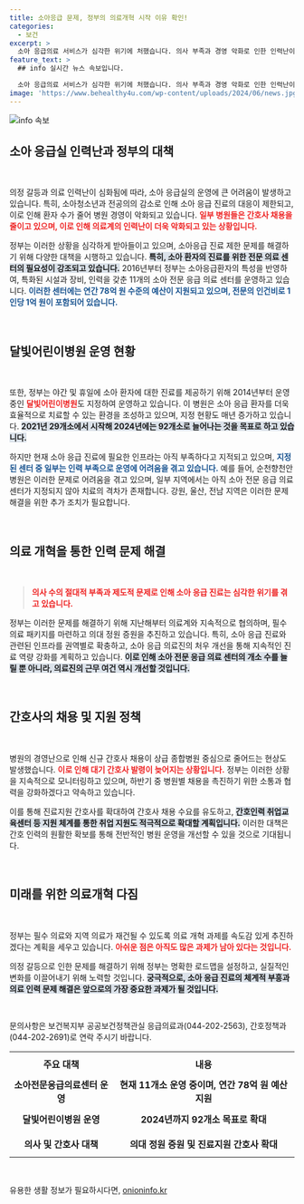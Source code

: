 ```yaml
---
title: 소아응급 문제, 정부의 의료개혁 시작 이유 확인!
categories:
  - 보건
excerpt: >
  소아 응급의료 서비스가 심각한 위기에 처했습니다. 의사 부족과 경영 악화로 인한 인력난이 갈수록 심화되며, 정부의 대책에도 불구하고 상황은 개선되지 않고 있습니다. 자세한 내용이 궁금하다면 클릭하세요!
feature_text: >
  ## info 실시간 뉴스 속보입니다.

  소아 응급의료 서비스가 심각한 위기에 처했습니다. 의사 부족과 경영 악화로 인한 인력난이 갈수록 심화되며, 정부의 대책에도 불구하고 상황은 개선되지 않고 있습니다. 자세한 내용이 궁금하다면 클릭하세요!
image: 'https://www.behealthy4u.com/wp-content/uploads/2024/06/news.jpg'
---
```


<p><img src="https://www.behealthy4u.com/wp-content/uploads/2024/06/news.jpg" alt="info 속보" /></p>

<h2 data-ke-size="size26">소아 응급실 인력난과 정부의 대책</h2>

<p data-ke-size="size16">&nbsp;</p>

<p>의정 갈등과 의료 인력난이 심화됨에 따라, 소아 응급실의 운영에 큰 어려움이 발생하고 있습니다. 특히, 소아청소년과 전공의의 감소로 인해 소아 응급 진료의 대응이 제한되고, 이로 인해 환자 수가 줄어 병원 경영이 악화되고 있습니다. <b><span style="color: #ee2323;">일부 병원들은 간호사 채용을 줄이고 있으며, 이로 인해 의료계의 인력난이 더욱 악화되고 있는 상황입니다.</span></b> </p>

<p>정부는 이러한 상황을 심각하게 받아들이고 있으며, 소아응급 진료 제한 문제를 해결하기 위해 다양한 대책을 시행하고 있습니다. <b><span style="background-color: #21538527;">특히, 소아 환자의 진료를 위한 전문 의료 센터의 필요성이 강조되고 있습니다.</span></b> 2016년부터 정부는 소아응급환자의 특성을 반영하여, 특화된 시설과 장비, 인력을 갖춘 11개의 소아 전문 응급 의료 센터를 운영하고 있습니다. <b><span style="color: #1a5490;">이러한 센터에는 연간 78억 원 수준의 예산이 지원되고 있으며, 전문의 인건비로 1인당 1억 원이 포함되어 있습니다.</span></b></p>

<p data-ke-size="size16">&nbsp;</p>

<h2 data-ke-size="size26">달빛어린이병원 운영 현황</h2>

<p data-ke-size="size16">&nbsp;</p>

<p>또한, 정부는 야간 및 휴일에 소아 환자에 대한 진료를 제공하기 위해 2014년부터 운영 중인 <b><span style="color: #ee2323;">달빛어린이병원</span></b>도 지정하여 운영하고 있습니다. 이 병원은 소아 응급 환자를 더욱 효율적으로 치료할 수 있는 환경을 조성하고 있으며, 지정 현황도 매년 증가하고 있습니다. <b><span style="background-color: #21538527;">2021년 29개소에서 시작해 2024년에는 92개소로 늘어나는 것을 목표로 하고 있습니다.</span></b></p>

<p>하지만 현재 소아 응급 진료에 필요한 인프라는 아직 부족하다고 지적되고 있으며, <b><span style="color: #1a5490;">지정된 센터 중 일부는 인력 부족으로 운영에 어려움을 겪고 있습니다.</span></b> 예를 들어, 순천향천안병원은 이러한 문제로 어려움을 겪고 있으며, 일부 지역에서는 아직 소아 전문 응급 의료 센터가 지정되지 않아 치료의 격차가 존재합니다. 강원, 울산, 전남 지역은 이러한 문제 해결을 위한 추가 조치가 필요합니다.</p>

<p data-ke-size="size16">&nbsp;</p>

<h2 data-ke-size="size26">의료 개혁을 통한 인력 문제 해결</h2>

<p data-ke-size="size16">&nbsp;</p>

<blockquote>
<b><span style="color: #ee2323;">의사 수의 절대적 부족과 제도적 문제로 인해 소아 응급 진료는 심각한 위기를 겪고 있습니다.</span></b>
</blockquote>

<p>정부는 이러한 문제를 해결하기 위해 지난해부터 의료계와 지속적으로 협의하며, 필수 의료 패키지를 마련하고 의대 정원 증원을 추진하고 있습니다. 특히, 소아 응급 진료와 관련된 인프라를 권역별로 확충하고, 소아 응급 의료진의 처우 개선을 통해 지속적인 진료 역량 강화를 계획하고 있습니다. <b><span style="background-color: #21538527;">이로 인해 소아 전문 응급 의료 센터의 개소 수를 늘릴 뿐 아니라, 의료진의 근무 여건 역시 개선할 것입니다.</span></b></p>

<p data-ke-size="size16">&nbsp;</p>

<h2 data-ke-size="size26">간호사의 채용 및 지원 정책</h2>

<p data-ke-size="size16">&nbsp;</p>

<p>병원의 경영난으로 인해 신규 간호사 채용이 상급 종합병원 중심으로 줄어드는 현상도 발생했습니다. <b><span style="color: #ee2323;">이로 인해 대기 간호사 발령이 늦어지는 상황입니다.</span></b> 정부는 이러한 상황을 지속적으로 모니터링하고 있으며, 하반기 중 병원별 채용을 촉진하기 위한 소통과 협력을 강화하겠다고 약속하고 있습니다. </p>

<p>이를 통해 진료지원 간호사를 확대하여 간호사 채용 수요를 유도하고, <b><span style="background-color: #21538527;">간호인력 취업교육센터 등 지원 체계를 통한 취업 지원도 적극적으로 확대할 계획입니다.</span></b> 이러한 대책은 간호 인력의 원활한 확보를 통해 전반적인 병원 운영을 개선할 수 있을 것으로 기대됩니다.</p>

<p data-ke-size="size16">&nbsp;</p>

<h2 data-ke-size="size26">미래를 위한 의료개혁 다짐</h2>

<p data-ke-size="size16">&nbsp;</p>

<p>정부는 필수 의료와 지역 의료가 재건될 수 있도록 의료 개혁 과제를 속도감 있게 추진하겠다는 계획을 세우고 있습니다. <b><span style="color: #ee2323;">아쉬운 점은 아직도 많은 과제가 남아 있다는 것입니다.</span></b> </p>

<p>의정 갈등으로 인한 문제를 해결하기 위해 정부는 명확한 로드맵을 설정하고, 실질적인 변화를 이끌어내기 위해 노력할 것입니다. <b><span style="background-color: #21538527;">궁극적으로, 소아 응급 진료의 체계적 부흥과 의료 인력 문제 해결은 앞으로의 가장 중요한 과제가 될 것입니다.</span></b></p>

<p data-ke-size="size16">&nbsp;</p>

<p>문의사항은 보건복지부 공공보건정책관실 응급의료과(044-202-2563), 간호정책과(044-202-2691)로 연락 주시기 바랍니다. </p>

<table>
    <tr>
        <th style="text-align: center; height: 44px;"><b>주요 대책</b></th>
        <th style="text-align: center; height: 44px;"><b>내용</b></th>
    </tr>
    <tr>
        <td style="text-align: center; height: 44px;"><b>소아전문응급의료센터 운영</b></td>
        <td style="text-align: center; height: 44px;"><b>현재 11개소 운영 중이며, 연간 78억 원 예산 지원</b></td>
    </tr>
    <tr>
        <td style="text-align: center; height: 44px;"><b>달빛어린이병원 운영</b></td>
        <td style="text-align: center; height: 44px;"><b>2024년까지 92개소 목표로 확대</b></td>
    </tr>
    <tr>
        <td style="text-align: center; height: 44px;"><b>의사 및 간호사 대책</b></td>
        <td style="text-align: center; height: 44px;"><b>의대 정원 증원 및 진료지원 간호사 확대</b></td>
    </tr>
</table>

<p data-ke-size="size16">&nbsp;</p>
유용한 생활 정보가 필요하시다면, <a href="https://onioninfo.kr" rel="dofollow">onioninfo.kr</a>


